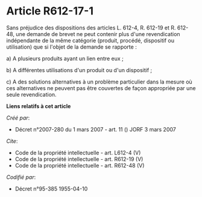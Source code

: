 # Article R612-17-1

Sans préjudice des dispositions des articles L. 612-4, R. 612-19 et R. 612-48, une demande de brevet ne peut contenir plus
d'une revendication indépendante de la même catégorie (produit, procédé, dispositif ou utilisation) que si l'objet de la
demande se rapporte : 

a) A plusieurs produits ayant un lien entre eux ; 

b) A différentes utilisations d'un produit ou d'un dispositif ; 

c) A des solutions alternatives à un problème particulier dans la mesure où ces alternatives ne peuvent pas être couvertes de
façon appropriée par une seule revendication.

**Liens relatifs à cet article**

_Créé par_:

  - Décret n°2007-280 du 1 mars 2007 - art. 11 () JORF 3 mars 2007

_Cite_:

  - Code de la propriété intellectuelle - art. L612-4 (V)
  - Code de la propriété intellectuelle - art. R612-19 (V)
  - Code de la propriété intellectuelle - art. R612-48 (V)

_Codifié par_:

  - Décret n°95-385 1955-04-10
